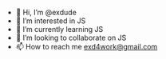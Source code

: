 - 👋 Hi, I’m @exdude
- 👀 I’m interested in JS
- 🌱 I’m currently learning JS
- 💞️ I’m looking to collaborate on JS
- 📫 How to reach me exd4work@gmail.com

<!---
exdude/exdude is a ✨ special ✨ repository because its `README.md` (this file) appears on your GitHub profile.
You can click the Preview link to take a look at your changes.
--->

